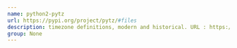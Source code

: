 ```yaml
---
name: python2-pytz
url: https://pypi.org/project/pytz/#files
description: timezone definitions, modern and historical. URL : https://pypi.org/project/pytz/#files Groups : None
group: None
---
```

